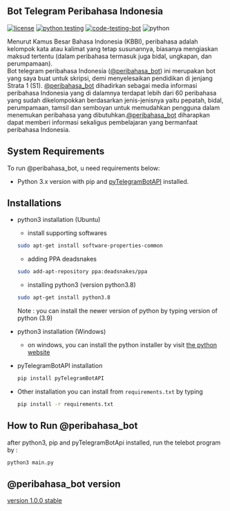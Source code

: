 ## Bot Telegram Peribahasa Indonesia
[![license](https://img.shields.io/github/license/ctrlbzul/telegramBot?style=for-the-badge)](LICENSE)
[![python testing](https://img.shields.io/github/workflow/status/ctrlbzul/telegramBot/TelegramBot-testing?label=python%20testing&style=for-the-badge)](https://github.com/ctrlbzul/telegramBot/actions/workflows/python-app.yml)
[![code-testing-bot](https://img.shields.io/github/workflow/status/ctrlbzul/telegramBot/CodeQL?label=code%20analysis&style=for-the-badge)](https://github.com/ctrlbzul/telegramBot/actions/workflows/codeql-analysis.yml)
![python](https://img.shields.io/badge/Python-3776AB?style=for-the-badge&logo=python&logoColor=white)

Menurut Kamus Besar Bahasa Indonesia (KBBI), peribahasa adalah kelompok kata atau kalimat yang tetap susunannya, biasanya mengiaskan maksud tertentu (dalam peribahasa termasuk juga bidal, ungkapan, dan perumpamaan).
<br/>Bot telegram peribahasa Indonesia ([@peribahasa_bot](https://t.me/peribahasa_bot)) ini merupakan bot yang saya buat untuk skripsi, demi menyelesaikan pendidikan di jenjang Strata 1 (S1). [@peribahasa_bot](https://t.me/peribahasa_bot) dihadirkan sebagai media informasi peribahasa Indonesia yang di dalamnya terdapat lebih dari 60 peribahasa yang sudah dikelompokkan berdasarkan jenis-jenisnya yaitu pepatah, bidal, perumpamaan, tamsil dan semboyan untuk memudahkan pengguna dalam menemukan peribahasa yang dibutuhkan.[@peribahasa_bot](https://t.me/peribahasa_bot) diharapkan dapat memberi informasi sekaligus pembelajaran yang bermanfaat peribahasa Indonesia.

## System Requirements
To run @peribahasa_bot, u need requirements below:
 - Python 3.x version with pip and [pyTelegramBotAPI](https://pypi.org/project/pyTelegramBotAPI/) installed.

## Installations
- python3 installation (Ubuntu)
  - install supporting softwares
  ```bash
  sudo apt-get install software-properties-common
  ```
  - adding PPA deadsnakes
  ```bash
  sudo add-apt-repository ppa:deadsnakes/ppa
  ```
  - installing python3 (version python3.8)
  ```bash
  sudo apt-get install python3.8
  ```
  Note : you can install the newer version of python by typing version of python (3.9)
- python3 installation (Windows)
  - on windows, you can install the python installer by visit [the python website](https://www.python.org/downloads/)

- pyTelegramBotAPI installation
  ```bash
  pip install pyTelegramBotAPI
  ```
- Other installation
  you can install from ```requirements.txt``` by typing
  ```bash
  pip install -r requirements.txt
  ```

## How to Run @peribahasa_bot
after python3, pip and pyTelegramBotApi installed, run the telebot program by :
```bash
python3 main.py
```

## @peribahasa_bot version
[version 1.0.0 stable](https://github.com/dydrmr5/telegramBot/releases/tag/v1.0.0)
